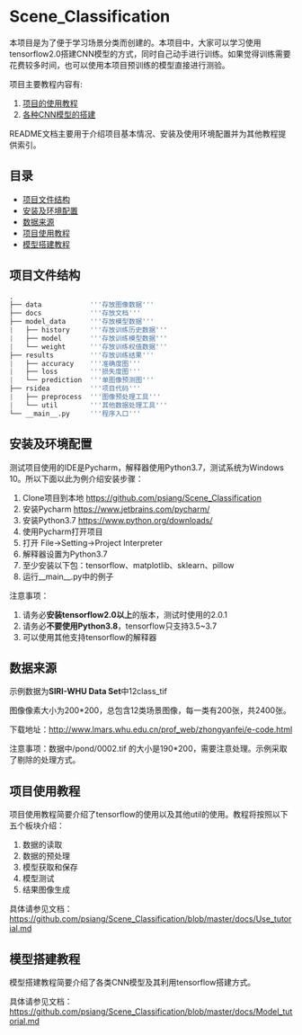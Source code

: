 # Scene_Classification

本项目是为了便于学习场景分类而创建的。本项目中，大家可以学习使用tensorflow2.0搭建CNN模型的方式，同时自己动手进行训练。如果觉得训练需要花费较多时间，也可以使用本项目预训练的模型直接进行测验。

项目主要教程内容有:

1. [项目的使用教程](https://github.com/psiang/Scene_Classification/blob/master/docs/Use_tutorial.md)
2. [各种CNN模型的搭建](https://github.com/psiang/Scene_Classification/blob/master/docs/Model_tutorial.md)

README文档主要用于介绍项目基本情况、安装及使用环境配置并为其他教程提供索引。

## 目录

- [项目文件结构](#项目文件结构)
- [安装及环境配置](#安装及环境配置)
- [数据来源](#数据来源)
- [项目使用教程](#项目使用教程)
- [模型搭建教程](#模型搭建教程)

## 项目文件结构

```python
.
├── data            '''存放图像数据'''
├── docs            '''存放文档'''
├── model_data      '''存放模型数据'''
|   ├── history     '''存放训练历史数据'''
|   ├── model       '''存放训练模型数据'''
|   └── weight      '''存放训练权值数据'''
├── results         '''存放训练结果'''
|   ├── accuracy    '''准确度图'''
|   ├── loss        '''损失度图'''
|   └── prediction  '''单图像预测图'''
├── rsidea          '''项目代码'''
|   ├── preprocess  '''图像预处理工具'''
|   └── util        '''其他数据处理工具'''
└── __main__.py     '''程序入口'''
```

## 安装及环境配置

测试项目使用的IDE是Pycharm，解释器使用Python3.7，测试系统为Windows 10。所以下面以此为例介绍安装步骤：

1. Clone项目到本地 <https://github.com/psiang/Scene_Classification>
2. 安装Pycharm <https://www.jetbrains.com/pycharm/>
3. 安装Python3.7 <https://www.python.org/downloads/>
4. 使用Pycharm打开项目
5. 打开 File->Setting->Project Interpreter
6. 解释器设置为Python3.7
7. 至少安装以下包：tensorflow、matplotlib、sklearn、pillow
8. 运行__main__.py中的例子

注意事项：

1. 请务必**安装tensorflow2.0以上**的版本，测试时使用的2.0.1
2. 请务必**不要使用Python3.8**，tensorflow只支持3.5~3.7
3. 可以使用其他支持tensorflow的解释器

## 数据来源

示例数据为**SIRI-WHU Data Set**中12class_tif

图像像素大小为200*200，总包含12类场景图像，每一类有200张，共2400张。

下载地址：<http://www.lmars.whu.edu.cn/prof_web/zhongyanfei/e-code.html>

注意事项：数据中/pond/0002.tif 的大小是190*200，需要注意处理。示例采取了剔除的处理方式。

## 项目使用教程

项目使用教程简要介绍了tensorflow的使用以及其他util的使用。教程将按照以下五个板块介绍：

1. 数据的读取
2. 数据的预处理
3. 模型获取和保存
4. 模型测试
5. 结果图像生成

具体请参见文档：<https://github.com/psiang/Scene_Classification/blob/master/docs/Use_tutorial.md>

## 模型搭建教程

模型搭建教程简要介绍了各类CNN模型及其利用tensorflow搭建方式。

具体请参见文档：<https://github.com/psiang/Scene_Classification/blob/master/docs/Model_tutorial.md>
